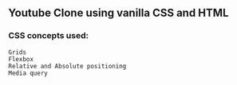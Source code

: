 ## Youtube Clone using vanilla CSS and HTML
### CSS concepts used:
```
Grids
Flexbox
Relative and Absolute positioning
Media query

```
